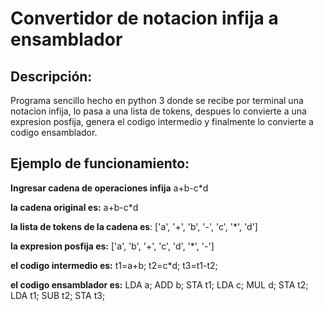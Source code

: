 # Convertidor de notacion infija a ensamblador

## Descripción:
Programa sencillo hecho en python 3 donde se recibe por terminal una notacion infija, lo pasa a una lista de tokens, despues lo convierte a una expresion posfija, genera el codigo intermedio y finalmente lo convierte a codigo ensamblador.

## Ejemplo de funcionamiento:
**Ingresar cadena de operaciones infija**
a+b-c*d

**la cadena original es:** a+b-c*d

**la lista de tokens de la cadena es**:  ['a', '+', 'b', '-', 'c', '*', 'd']

**la expresion posfija es:**  ['a', 'b', '+', 'c', 'd', '*', '-']

**el codigo intermedio es:**
t1=a+b;
t2=c*d;
t3=t1-t2;

**el codigo ensamblador es:**
LDA a;
ADD b;
STA t1;
LDA c;
MUL d;
STA t2;
LDA t1;
SUB t2;
STA t3;
